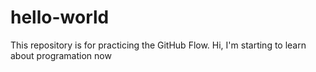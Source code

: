 # hello-world
This repository is for practicing the GitHub Flow.
Hi, I'm starting to learn about programation now
